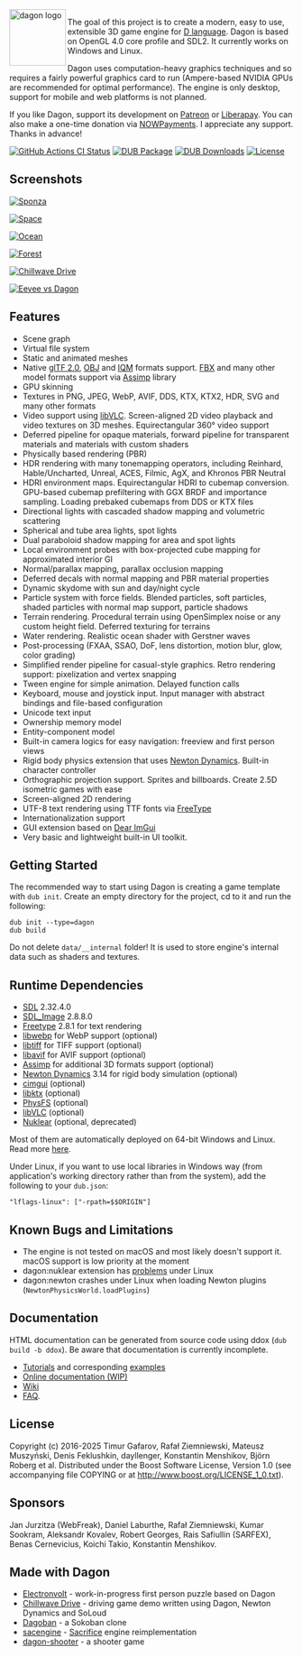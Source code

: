 <img align="left" alt="dagon logo" src="https://github.com/gecko0307/dagon/raw/master/logo/dagon-logo-320.png" width="100" style="vertical-align:top" />

The goal of this project is to create a modern, easy to use, extensible 3D game engine for [D language](https://dlang.org/). Dagon is based on OpenGL 4.0 core profile and SDL2. It currently works on Windows and Linux.

Dagon uses computation-heavy graphics techniques and so requires a fairly powerful graphics card to run (Ampere-based NVIDIA GPUs are recommended for optimal performance). The engine is only desktop, support for mobile and web platforms is not planned.

If you like Dagon, support its development on [Patreon](https://www.patreon.com/gecko0307) or [Liberapay](https://liberapay.com/gecko0307). You can also make a one-time donation via [NOWPayments](https://nowpayments.io/donation/gecko0307). I appreciate any support. Thanks in advance!

[![GitHub Actions CI Status](https://github.com/gecko0307/dagon/workflows/CI/badge.svg)](https://github.com/gecko0307/dagon/actions?query=workflow%3ACI)
[![DUB Package](https://img.shields.io/dub/v/dagon.svg)](https://code.dlang.org/packages/dagon)
[![DUB Downloads](https://img.shields.io/dub/dt/dagon.svg)](https://code.dlang.org/packages/dagon)
[![License](http://img.shields.io/badge/license-boost-blue.svg)](http://www.boost.org/LICENSE_1_0.txt)

Screenshots
-----------
[![Sponza](https://blog.pixperfect.online/wp-content/uploads/2025/05/sponza.jpg)](https://blog.pixperfect.online/wp-content/uploads/2025/05/sponza.jpg)

[![Space](https://blog.pixperfect.online/wp-content/uploads/2025/05/space.jpg)](https://blog.pixperfect.online/wp-content/uploads/2025/05/space.jpg)

[![Ocean](https://blog.pixperfect.online/wp-content/uploads/2025/08/ocean5.jpg)](https://blog.pixperfect.online/wp-content/uploads/2025/08/ocean5.jpg)

[![Forest](https://blog.pixperfect.online/wp-content/uploads/2025/05/forest.jpg)](https://blog.pixperfect.online/wp-content/uploads/2025/05/forest.jpg)

[![Chillwave Drive](https://blog.pixperfect.online/wp-content/uploads/2025/05/chillwave-drive.jpg)](https://blog.pixperfect.online/wp-content/uploads/2025/05/chillwave-drive.jpg)

[![Eevee vs Dagon](https://blog.pixperfect.online/wp-content/uploads/2025/05/eevee_vs_dagon.jpg)](https://blog.pixperfect.online/wp-content/uploads/2025/05/eevee_vs_dagon.jpg)

Features
--------
* Scene graph
* Virtual file system
* Static and animated meshes
* Native [glTF 2.0](https://www.khronos.org/gltf/), [OBJ](https://en.wikipedia.org/wiki/Wavefront_.obj_file) and [IQM](https://github.com/lsalzman/iqm) formats support. [FBX](https://en.wikipedia.org/wiki/FBX) and many other model formats support via [Assimp](https://github.com/assimp/assimp) library
* GPU skinning
* Textures in PNG, JPEG, WebP, AVIF, DDS, KTX, KTX2, HDR, SVG and many other formats
* Video support using [libVLC](https://www.videolan.org/vlc/libvlc.html). Screen-aligned 2D video playback and video textures on 3D meshes. Equirectangular 360° video support
* Deferred pipeline for opaque materials, forward pipeline for transparent materials and materials with custom shaders
* Physically based rendering (PBR)
* HDR rendering with many tonemapping operators, including Reinhard, Hable/Uncharted, Unreal, ACES, Filmic, AgX, and Khronos PBR Neutral
* HDRI environment maps. Equirectangular HDRI to cubemap conversion. GPU-based cubemap prefiltering with GGX BRDF and importance sampling. Loading prebaked cubemaps from DDS or KTX files
* Directional lights with cascaded shadow mapping and volumetric scattering
* Spherical and tube area lights, spot lights
* Dual paraboloid shadow mapping for area and spot lights
* Local environment probes with box-projected cube mapping for approximated interior GI
* Normal/parallax mapping, parallax occlusion mapping
* Deferred decals with normal mapping and PBR material properties
* Dynamic skydome with sun and day/night cycle
* Particle system with force fields. Blended particles, soft particles, shaded particles with normal map support, particle shadows
* Terrain rendering. Procedural terrain using OpenSimplex noise or any custom height field. Deferred texturing for terrains
* Water rendering. Realistic ocean shader with Gerstner waves
* Post-processing (FXAA, SSAO, DoF, lens distortion, motion blur, glow, color grading)
* Simplified render pipeline for casual-style graphics. Retro rendering support: pixelization and vertex snapping
* Tween engine for simple animation. Delayed function calls
* Keyboard, mouse and joystick input. Input manager with abstract bindings and file-based configuration
* Unicode text input
* Ownership memory model
* Entity-component model
* Built-in camera logics for easy navigation: freeview and first person views
* Rigid body physics extension that uses [Newton Dynamics](http://newtondynamics.com). Built-in character controller
* Orthographic projection support. Sprites and billboards. Create 2.5D isometric games with ease
* Screen-aligned 2D rendering
* UTF-8 text rendering using TTF fonts via [FreeType](https://freetype.org/)
* Internationalization support
* GUI extension based on [Dear ImGui](https://github.com/ocornut/imgui)
* Very basic and lightweight built-in UI toolkit.

Getting Started
---------------
The recommended way to start using Dagon is creating a game template with `dub init`. Create an empty directory for the project, cd to it and run the following:
```
dub init --type=dagon
dub build
```

Do not delete `data/__internal` folder! It is used to store engine's internal data such as shaders and textures.

Runtime Dependencies
--------------------
* [SDL](https://www.libsdl.org) 2.32.4.0
* [SDL_Image](https://github.com/libsdl-org/SDL_image) 2.8.8.0
* [Freetype](https://www.freetype.org) 2.8.1 for text rendering
* [libwebp](https://chromium.googlesource.com/webm/libwebp) for WebP support (optional)
* [libtiff](https://libtiff.gitlab.io/libtiff/) for TIFF support (optional)
* [libavif](https://github.com/AOMediaCodec/libavif) for AVIF support (optional)
* [Assimp](https://github.com/assimp/assimp) for additional 3D formats support (optional)
* [Newton Dynamics](https://github.com/MADEAPPS/newton-dynamics) 3.14 for rigid body simulation (optional)
* [cimgui](https://github.com/cimgui/cimgui) (optional)
* [libktx](https://github.com/KhronosGroup/KTX-Software) (optional)
* [PhysFS](https://github.com/icculus/physfs) (optional)
* [libVLC](https://www.videolan.org/vlc/libvlc.html) (optional)
* [Nuklear](https://github.com/Immediate-Mode-UI/Nuklear) (optional, deprecated)

Most of them are automatically deployed on 64-bit Windows and Linux. Read more [here](https://github.com/gecko0307/dagon/blob/master/doc/Runtime%20Dependencies.md).

Under Linux, if you want to use local libraries in Windows way (from application's working directory rather than from the system), add the following to your `dub.json`:

```
"lflags-linux": ["-rpath=$$ORIGIN"]
```

Known Bugs and Limitations
--------------------------
* The engine is not tested on macOS and most likely doesn't support it. macOS support is low priority at the moment
* dagon:nuklear extension has [problems](https://github.com/gecko0307/dagon/issues/89) under Linux
* dagon:newton crashes under Linux when loading Newton plugins (`NewtonPhysicsWorld.loadPlugins`)

Documentation
-------------
HTML documentation can be generated from source code using ddox (`dub build -b ddox`). Be aware that documentation is currently incomplete.

* [Tutorials](https://gecko0307.github.io/dagon/?p=tutorials) and corresponding [examples](https://github.com/gecko0307/dagon-tutorials)
* [Online documentation (WIP)](https://gecko0307.github.io/dagon/doc/dagon.html)
* [Wiki](https://github.com/gecko0307/dagon/wiki)
* [FAQ](https://github.com/gecko0307/dagon/wiki/FAQ).

License
-------
Copyright (c) 2016-2025 Timur Gafarov, Rafał Ziemniewski, Mateusz Muszyński, Denis Feklushkin, dayllenger, Konstantin Menshikov, Björn Roberg et al. Distributed under the Boost Software License, Version 1.0 (see accompanying file COPYING or at http://www.boost.org/LICENSE_1_0.txt).

Sponsors
--------
Jan Jurzitza (WebFreak), Daniel Laburthe, Rafał Ziemniewski, Kumar Sookram, Aleksandr Kovalev, Robert Georges, Rais Safiullin (SARFEX), Benas Cernevicius, Koichi Takio, Konstantin Menshikov.

Made with Dagon
---------------
* [Electronvolt](https://github.com/gecko0307/electronvolt) - work-in-progress first person puzzle based on Dagon
* [Chillwave Drive](https://github.com/gecko0307/chillwavedrive) - driving game demo written using Dagon, Newton Dynamics and SoLoud
* [Dagoban](https://github.com/Timu5/dagoban) - a Sokoban clone
* [sacengine](https://github.com/tg-2/sacengine) - [Sacrifice](https://en.wikipedia.org/wiki/Sacrifice_(video_game)) engine reimplementation
* [dagon-shooter](https://github.com/aferust/dagon-shooter) - a shooter game
